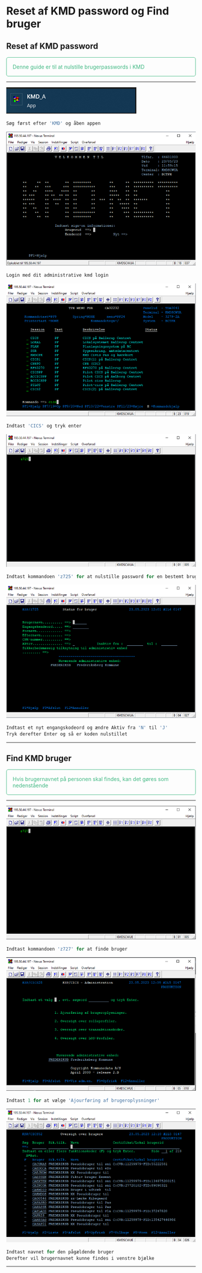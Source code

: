 # Reset af KMD password og Find bruger


## Reset af KMD password

<p style="color: #41B883; border: 1px solid #41B883; border-radius:5px; padding: 1rem;">Denne guide er til at nulstille brugerpasswords i KMD</p>

---
![](kmd1.png)
```js
Søg først efter 'KMD' og åben appen
```

![](kmd2.png)
```js
Login med dit administrative kmd login
```

![](kmd3.png)
```js
Indtast 'CICS' og tryk enter
```

![](kmd4.png)
```js
Indtast kommandoen 'z725' for at nulstille password for en bestemt bruger
```

![](kmd5.png)
```js
Indtast et nyt engangskodeord og ændre Aktiv fra 'N' til 'J'
Tryk derefter Enter og så er koden nulstillet
```
---

## Find KMD bruger

<p style="color: #41B883; border: 1px solid #41B883; border-radius:5px; padding: 1rem;">Hvis brugernavnet på personen skal findes, kan det gøres som nedenstående</p>

---
![](kmd6.png)
```js
Indtast kommandoen 'z727' for at finde bruger
```

![](kmd7.png)
```js
Indtast 1 for at vælge 'Ajourføring af brugeroplysninger'
```

![](kmd8.png)
```js
Indtast navnet for den pågældende bruger
Derefter vil brugernavnet kunne findes i venstre bjælke
```
---
